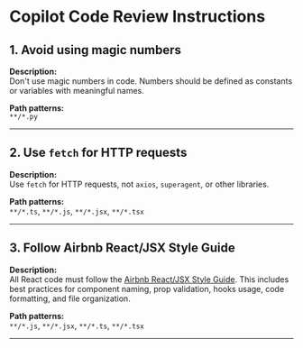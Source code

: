 # Copilot Code Review Instructions

## 1. Avoid using magic numbers

**Description:**  
Don't use magic numbers in code. Numbers should be defined as constants or variables with meaningful names.

**Path patterns:**  
`**/*.py`

---

## 2. Use `fetch` for HTTP requests

**Description:**  
Use `fetch` for HTTP requests, not `axios`, `superagent`, or other libraries.

**Path patterns:**  
`**/*.ts`, `**/*.js`, `**/*.jsx`, `**/*.tsx`

---

## 3. Follow Airbnb React/JSX Style Guide

**Description:**  
All React code must follow the [Airbnb React/JSX Style Guide](https://airbnb.io/javascript/react/). This includes best practices for component naming, prop validation, hooks usage, code formatting, and file organization.

**Path patterns:**  
`**/*.js`, `**/*.jsx`, `**/*.ts`, `**/*.tsx`

---